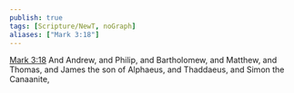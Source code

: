 ```yaml
---
publish: true
tags: [Scripture/NewT, noGraph]
aliases: ["Mark 3:18"]
---
```

[Mark 3:18](https://churchofjesuschrist.org/study/scriptures/nt/mark/3?lang=eng&id=p18#p18) And Andrew, and Philip, and Bartholomew, and Matthew, and Thomas, and James the son of Alphaeus, and Thaddaeus, and Simon the Canaanite,

